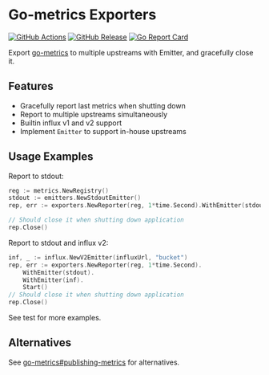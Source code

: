 Go-metrics Exporters
===

[![GitHub Actions](https://img.shields.io/github/actions/workflow/status/juvenn/metric-exporters/build.yml?branch=master&style=flat-square)](https://github.com/juvenn/metric-exporters/actions)
[![GitHub Release](https://img.shields.io/github/release/juvenn/metric-exporters/all.svg?style=flat-square)](https://github.com/juvenn/metric-exporters/releases)
[![Go Report Card](https://goreportcard.com/badge/github.com/juvenn/metric-exporters?style=flat-square)](https://goreportcard.com/report/github.com/juvenn/metric-exporters)


Export [go-metrics](https://github.com/rcrowley/go-metrics) to multiple upstreams with Emitter, and gracefully close it.

Features
---

* Gracefully report last metrics when shutting down
* Report to multiple upstreams simultaneously
* Builtin influx v1 and v2 support
* Implement `Emitter` to support in-house upstreams

Usage Examples
---

Report to stdout:

```go
reg := metrics.NewRegistry()
stdout := emitters.NewStdoutEmitter()
rep, err := exporters.NewReporter(reg, 1*time.Second).WithEmitter(stdout).Start()

// Should close it when shutting down application
rep.Close()
```

Report to stdout and influx v2:

```go
inf, _ := influx.NewV2Emitter(influxUrl, "bucket")
rep, err := exporters.NewReporter(reg, 1*time.Second).
	WithEmitter(stdout).
	WithEmitter(inf).
	Start()
// Should close it when shutting down application
rep.Close()
```

See test for more examples.

Alternatives
---

See [go-metrics#publishing-metrics](https://github.com/rcrowley/go-metrics#publishing-metrics) for alternatives.